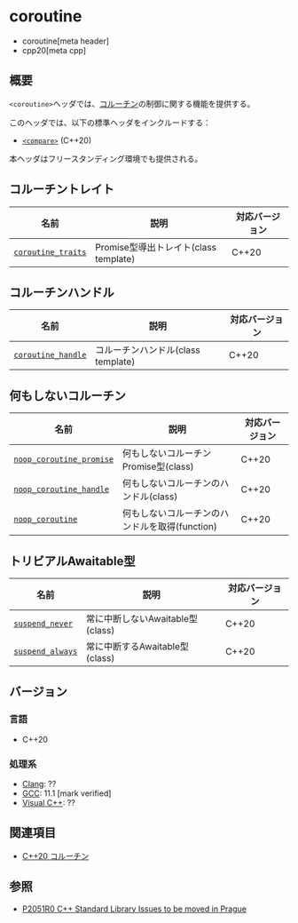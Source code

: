# coroutine
* coroutine[meta header]
* cpp20[meta cpp]

## 概要

`<coroutine>`ヘッダでは、[コルーチン](/lang/cpp20/coroutines.md)の制御に関する機能を提供する。

このヘッダでは、以下の標準ヘッダをインクルードする：

- [`<compare>`](compare.md) (C++20)

本ヘッダはフリースタンディング環境でも提供される。


## コルーチントレイト

| 名前            | 説明           | 対応バージョン |
|-----------------|----------------|----------------|
| [`coroutine_traits`](coroutine/coroutine_traits.md)| Promise型導出トレイト(class template) | C++20 |


## コルーチンハンドル

| 名前            | 説明           | 対応バージョン |
|-----------------|----------------|----------------|
| [`coroutine_handle`](coroutine/coroutine_handle.md)| コルーチンハンドル(class template) | C++20 |


## 何もしないコルーチン

| 名前            | 説明           | 対応バージョン |
|-----------------|----------------|----------------|
| [`noop_coroutine_promise`](coroutine/noop_coroutine_handle.md)| 何もしないコルーチンPromise型(class)| C++20 |
| [`noop_coroutine_handle`](coroutine/noop_coroutine_handle.md) | 何もしないコルーチンのハンドル(class) | C++20 |
| [`noop_coroutine`](coroutine/noop_coroutine.md) | 何もしないコルーチンのハンドルを取得(function) | C++20


## トリビアルAwaitable型

| 名前            | 説明           | 対応バージョン |
|-----------------|----------------|----------------|
| [`suspend_never`](coroutine/suspend_never.md) | 常に中断しないAwaitable型(class) | C++20 |
| [`suspend_always`](coroutine/suspend_always.md) | 常に中断するAwaitable型(class) | C++20 |


## バージョン
### 言語
- C++20

### 処理系
- [Clang](/implementation.md#clang): ??
- [GCC](/implementation.md#gcc): 11.1 [mark verified]
- [Visual C++](/implementation.md#visual_cpp): ??

## 関連項目
- [C++20 コルーチン](/lang/cpp20/coroutines.md)


## 参照
- [P2051R0 C++ Standard Library Issues to be moved in Prague](http://www.open-std.org/jtc1/sc22/wg21/docs/papers/2020/p2051r0.html)

